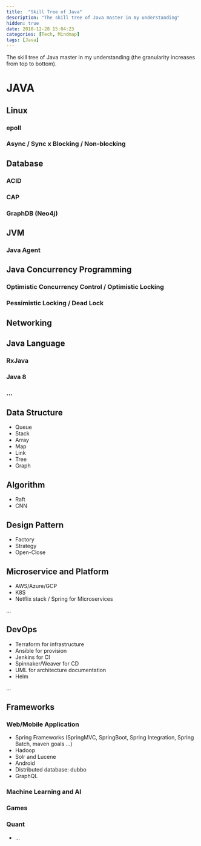 ```yaml
---
title:  "Skill Tree of Java"
description: "The skill tree of Java master in my understanding"
hidden: true
date: 2018-12-28 15:04:23
categories: [Tech, Mindmap]
tags: [Java]
---
```


The skill tree of Java master in my understanding (the granularity increases from top to bottom).

# JAVA

## Linux

### epoll
### Async / Sync x Blocking / Non-blocking

## Database

### ACID
### CAP
### GraphDB (Neo4j)

## JVM

### Java Agent

## Java Concurrency Programming

### Optimistic Concurrency Control / Optimistic Locking
### Pessimistic Locking / Dead Lock

## Networking

## Java Language

### RxJava
### Java 8
### ...

## Data Structure

* Queue
* Stack
* Array
* Map
* Link
* Tree
* Graph

## Algorithm

* Raft
* CNN

## Design Pattern

* Factory
* Strategy
* Open-Close

## Microservice and Platform

* AWS/Azure/GCP
* K8S
* Netflix stack /  Spring for Microservices

...

## DevOps

* Terraform for infrastructure
* Ansible for provision
* Jenkins for CI
* Spinnaker/Weaver for CD
* UML for architecture documentation
* Helm

...

## Frameworks

### Web/Mobile Application

* Spring Frameworks (SpringMVC, SpringBoot, Spring Integration, Spring Batch, maven goals ...)
* Hadoop
* Solr and Lucene
* Android
* Distributed database: dubbo
* GraphQL

### Machine Learning and AI

### Games

### Quant

* ...
